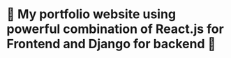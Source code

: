 # 🔷 My portfolio website using powerful combination of React.js for Frontend and Django for backend 🔷
